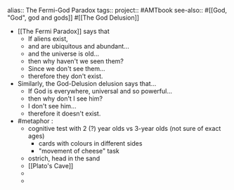 alias:: The Fermi-God Paradox
tags::
project:: #AMTbook
see-also:: #[[God, "God", god and gods]] #[[The God Delusion]]

- [[The Fermi Paradox]] says that
	- If aliens exist,
	- and are ubiquitous and abundant...
	- and the universe is old...
	- then why haven't we seen them?
	- Since we don't see them...
	- therefore they don't exist.
- Similarly, the God-Delusion delusion says that...
	- If God is everywhere, universal and so powerful...
	- then why don't I see him?
	- I don't see him...
	- therefore it doesn't exist.
- #metaphor :
	- cognitive test with 2 (?) year olds vs 3-year olds (not sure of exact ages)
		- cards with colours in different sides
		- "movement of cheese" task
	- ostrich, head in the sand
	- [[Plato's Cave]]
	-
	-